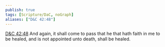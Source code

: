 ```yaml
---
publish: true
tags: [Scripture/DaC, noGraph]
aliases: ["D&C 42:48"]
---
```

[D&C 42:48](https://churchofjesuschrist.org/study/scriptures/dc-testament/dc/42?lang=eng&id=p48#p48) And again, it shall come to pass that he that hath faith in me to be healed, and is not appointed unto death, shall be healed.
